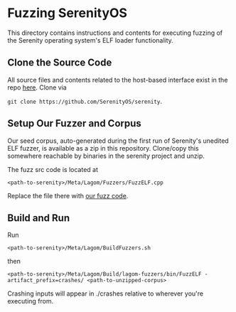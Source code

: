 # Fuzzing SerenityOS

This directory contains instructions and contents for executing fuzzing of the Serenity operating system's ELF loader functionality.

## Clone the Source Code

All source files and contents related to the host-based interface exist in the repo [here](https://github.com/SerenityOS/serenity). 
Clone via 

`git clone https://github.com/SerenityOS/serenity`.

## Setup Our Fuzzer and Corpus

Our seed corpus, auto-generated during the first run of Serenity's unedited ELF fuzzer, is available as a zip in this repository. Clone/copy this somewhere reachable by binaries in the serenity project and unzip.

The fuzz src code is located at 

`<path-to-serenity>/Meta/Lagom/Fuzzers/FuzzELF.cpp`

Replace the file there with [our fuzz code](./FuzzELF.cpp).

## Build and Run

Run 

`<path-to-serenity>/Meta/Lagom/BuildFuzzers.sh`

then 

`<path-to-serenity>/Meta/Lagom/Build/lagom-fuzzers/bin/FuzzELF -artifact_prefix=crashes/ <path-to-unzipped-corpus>`

Crashing inputs will appear in ./crashes relative to wherever you're executing from.
